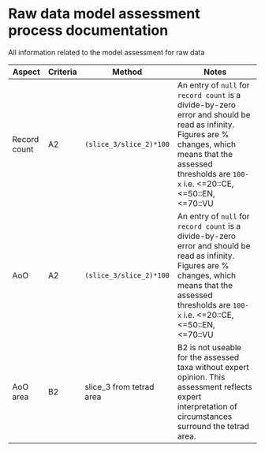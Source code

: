 # Raw data model assessment process documentation
All information related to the model assessment for raw data

| Aspect | Criteria | Method | Notes |
|---|---|---|---|
| Record count | A2 | `(slice_3/slice_2)*100` | An entry of `null` for `record count` is a divide-by-zero error and should be read as infinity. Figures are % changes, which means that the assessed thresholds are `100-x` i.e. <=20::CE, <=50::EN, <=70::VU |
| AoO | A2 | `(slice_3/slice_2)*100` | An entry of `null` for `record count` is a divide-by-zero error and should be read as infinity. Figures are % changes, which means that the assessed thresholds are `100-x` i.e. <=20::CE, <=50::EN, <=70::VU |
| AoO area | B2 | slice_3 from tetrad area | B2 is not useable for the assessed taxa without expert opinion. This assessment reflects expert interpretation of circumstances surround the tetrad area. |